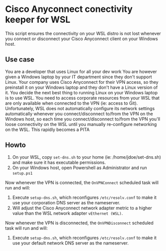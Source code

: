# Cisco Anyconnect conectivity keeper for WSL

This script ensures the connectivity on your WSL distro is not lost whenever you connect or disconnect your Cisco Anyconnect client on your Windows host.

## Use case

You are a developer that uses Linux for all your dev work
You are however given a Windows laptop by your IT department since they don't support Linux.
Your company uses Cisco Anyconnect for their VPN access, so they preinstall it on your Windows laptop and they don't have a Linux version of it.
You decide the next best thing to running Linux on your Windows laptop is to use WSL.
You need to access corporate resources from your WSL that are only available when connected to the VPN (ie: access to Git).
Unfortunately, WSL does not automatically configure its network settings automatically whenever you connect/disconnect to/from the VPN on the Windows host, so each time you connect/disconnect to/from the VPN you'll loose connectivity on the WSL until you manually re-configure networking on the WSL.
This rapidly becomes a PITA

## Howto

1) On your WSL, copy `set-dns.sh` to your home (ie: /home/jdoe/set-dns.sh) and make sure it has executable permissions.
2) On your Windows host, open Powershell as Administrator and run `setup.ps1`

Now whenever the VPN is connected, the `OnVPNConnect` scheduled task will run and will:

1) Execute `setup-dns.sh`, which reconfigures `/etc/resolv.conf` to make it use your corporation DNS server as the nameserver.
2) Will adjust the Cisco Anyconnect network adapter metric to a higher value than the WSL network adapter `vEthernet (WSL)`.

Now whenever the VPN is disconnected, the `OnVPNDisconnect` scheduled task will run and will:

1) Execute `setup-dns.sh`, which reconfigures `/etc/resolv.conf` to make it use your default network DNS server as the nameserver.
